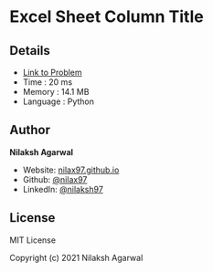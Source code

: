 # Excel Sheet Column Title


## Details

* [Link to Problem](https://leetcode.com/problems/excel-sheet-column-title/)
* Time : 20 ms
* Memory : 14.1 MB
* Language : Python

## Author

**Nilaksh Agarwal**

* Website: [nilax97.github.io](https://nilax97.github.io/)
* Github: [@nilax97](https://github.com/nilax97)
* LinkedIn: [@nilaksh97](https://linkedin.com/in/nilaksh97)

## License

MIT License

Copyright (c) 2021 Nilaksh Agarwal
